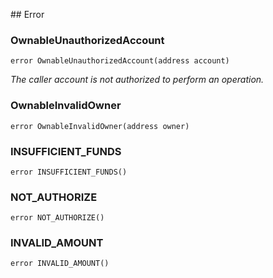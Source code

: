 ﻿﻿## Error


### OwnableUnauthorizedAccount

```solidity
error OwnableUnauthorizedAccount(address account)
```

_The caller account is not authorized to perform an operation._

### OwnableInvalidOwner

```solidity
error OwnableInvalidOwner(address owner)
```

### INSUFFICIENT_FUNDS

```solidity
error INSUFFICIENT_FUNDS()
```

### NOT_AUTHORIZE

```solidity
error NOT_AUTHORIZE()
```

### INVALID_AMOUNT

```solidity
error INVALID_AMOUNT()
```

